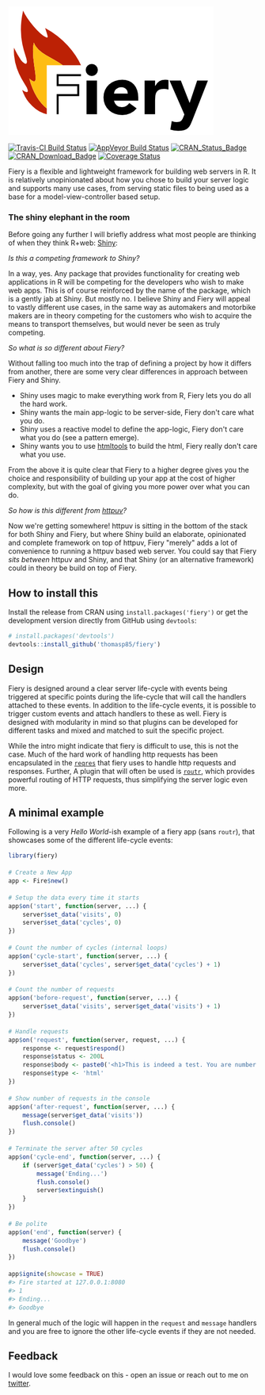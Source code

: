 
<!-- README.md is generated from README.Rmd. Please edit that file -->
<img src="man/figures/fiery_logo.png"/>

[![Travis-CI Build Status](https://travis-ci.org/thomasp85/fiery.svg?branch=master)](https://travis-ci.org/thomasp85/fiery) [![AppVeyor Build Status](https://ci.appveyor.com/api/projects/status/github/thomasp85/fiery?branch=master&svg=true)](https://ci.appveyor.com/project/thomasp85/fiery) [![CRAN\_Status\_Badge](http://www.r-pkg.org/badges/version-ago/fiery)](https://cran.r-project.org/package=fiery) [![CRAN\_Download\_Badge](http://cranlogs.r-pkg.org/badges/fiery)](https://cran.r-project.org/package=fiery) [![Coverage Status](https://img.shields.io/codecov/c/github/thomasp85/fiery/master.svg)](https://codecov.io/github/thomasp85/fiery?branch=master)

Fiery is a flexible and lightweight framework for building web servers in R. It is relatively unopinionated about how you chose to build your server logic and supports many use cases, from serving static files to being used as a base for a model-view-controller based setup.

### The shiny elephant in the room

Before going any further I will briefly address what most people are thinking of when they think R+web: [Shiny](https://github.com/rstudio/shiny):

*Is this a competing framework to Shiny?*

In a way, yes. Any package that provides functionality for creating web applications in R will be competing for the developers who wish to make web apps. This is of course reinforced by the name of the package, which is a gently jab at Shiny. But mostly no. I believe Shiny and Fiery will appeal to vastly different use cases, in the same way as automakers and motorbike makers are in theory competing for the customers who wish to acquire the means to transport themselves, but would never be seen as truly competing.

*So what is so different about Fiery?*

Without falling too much into the trap of defining a project by how it differs from another, there are some very clear differences in approach between Fiery and Shiny.

-   Shiny uses magic to make everything work from R, Fiery lets you do all the hard work.
-   Shiny wants the main app-logic to be server-side, Fiery don't care what you do.
-   Shiny uses a reactive model to define the app-logic, Fiery don't care what you do (see a pattern emerge).
-   Shiny wants you to use [htmltools](https://github.com/rstudio/htmltools) to build the html, Fiery really don't care what you use.

From the above it is quite clear that Fiery to a higher degree gives you the choice and responsibility of building up your app at the cost of higher complexity, but with the goal of giving you more power over what you can do.

*So how is this different from [httpuv](https://github.com/rstudio/httpuv)?*

Now we're getting somewhere! httpuv is sitting in the bottom of the stack for both Shiny and Fiery, but where Shiny build an elaborate, opinionated and complete framework on top of httpuv, Fiery "merely" adds a lot of convenience to running a httpuv based web server. You could say that Fiery *sits between* httpuv and Shiny, and that Shiny (or an alternative framework) could in theory be build on top of Fiery.

How to install this
-------------------

Install the release from CRAN using `install.packages('fiery')` or get the development version directly from GitHub using `devtools`:

``` r
# install.packages('devtools')
devtools::install_github('thomasp85/fiery')
```

Design
------

Fiery is designed around a clear server life-cycle with events being triggered at specific points during the life-cycle that will call the handlers attached to these events. In addition to the life-cycle events, it is possible to trigger custom events and attach handlers to these as well. Fiery is designed with modularity in mind so that plugins can be developed for different tasks and mixed and matched to suit the specific project.

While the intro might indicate that fiery is difficult to use, this is not the case. Much of the hard work of handling http requests has been encapsulated in the [`reqres`](https://github.com/thomasp85/reqres) that fiery uses to handle http requests and responses. Further, A plugin that will often be used is [`routr`](https://github.com/thomasp85/routr), which provides powerful routing of HTTP requests, thus simplifying the server logic even more.

A minimal example
-----------------

Following is a very *Hello World*-ish example of a fiery app (sans `routr`), that showcases some of the different life-cycle events:

``` r
library(fiery)

# Create a New App
app <- Fire$new()

# Setup the data every time it starts
app$on('start', function(server, ...) {
    server$set_data('visits', 0)
    server$set_data('cycles', 0)
})

# Count the number of cycles (internal loops)
app$on('cycle-start', function(server, ...) {
    server$set_data('cycles', server$get_data('cycles') + 1)
})

# Count the number of requests
app$on('before-request', function(server, ...) {
    server$set_data('visits', server$get_data('visits') + 1)
})

# Handle requests
app$on('request', function(server, request, ...) {
    response <- request$respond()
    response$status <- 200L
    response$body <- paste0('<h1>This is indeed a test. You are number ', server$get_data('visits'), '</h1>')
    response$type <- 'html'
})

# Show number of requests in the console
app$on('after-request', function(server, ...) {
    message(server$get_data('visits'))
    flush.console()
})

# Terminate the server after 50 cycles
app$on('cycle-end', function(server, ...) {
    if (server$get_data('cycles') > 50) {
        message('Ending...')
        flush.console()
        server$extinguish()
    }
})

# Be polite
app$on('end', function(server) {
    message('Goodbye')
    flush.console()
})

app$ignite(showcase = TRUE)
#> Fire started at 127.0.0.1:8080
#> 1
#> Ending...
#> Goodbye
```

In general much of the logic will happen in the `request` and `message` handlers and you are free to ignore the other life-cycle events if they are not needed.

Feedback
--------

I would love some feedback on this - open an issue or reach out to me on [twitter](https://twitter.com/thomasp85).

